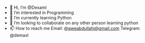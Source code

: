 - 👋 Hi, I’m @Dexaml 
- 👀 I’m interested in Programming
- 🌱 I’m currently learning Python 
- 💞️ I’m looking to collaborate on any other person learning python
- 📫 How to reach me 
Email: @aweabdullahi@gmail.com
Telegram: @demaxl


